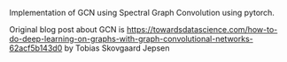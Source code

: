 Implementation of GCN using Spectral Graph Convolution using pytorch.

Original blog post about GCN is https://towardsdatascience.com/how-to-do-deep-learning-on-graphs-with-graph-convolutional-networks-62acf5b143d0 by Tobias Skovgaard Jepsen

